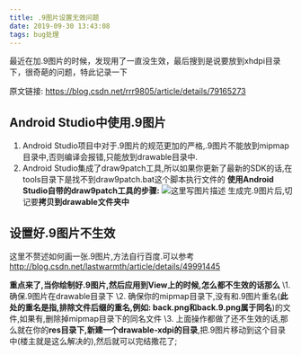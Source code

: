 ```yaml
---
title: .9图片设置无效问题
date: 2019-09-30 13:43:08
tags: bug处理
---
```


 最近在加.9图片的时候，发现用了一直没生效，最后搜到是说要放到xhdpi目录下，很奇葩的问题，特此记录一下

原文链接: https://blog.csdn.net/rrr9805/article/details/79165273

## Android Studio中使用.9图片

1. Android Studio项目中对于.9图片的规范更加的严格,.9图片不能放到mipmap目录中,否则编译会报错,只能放到drawable目录中.
2. Android Studio集成了draw9patch工具,所以如果你更新了最新的SDK的话,在tools目录下是找不到draw9patch.bat这个脚本执行文件的
   **使用Android Studio自带的draw9patch工具的步骤:**
   ![这里写图片描述](https://img-blog.csdn.net/20180125181023506?watermark/2/text/aHR0cDovL2Jsb2cuY3Nkbi5uZXQvcnJyOTgwNQ==/font/5a6L5L2T/fontsize/400/fill/I0JBQkFCMA==/dissolve/70/gravity/SouthEast)
   生成完.9图片后,切记要**拷贝到drawable文件夹中**

## 设置好.9图片不生效

这里不赘述如何画一张.9图片,方法自行百度.可以参考
http://blog.csdn.net/lastwarmth/article/details/49991445

**重点来了,当你绘制好.9图片,然后应用到View上的时候,怎么都不生效的话那么**
\1. 确保.9图片在drawable目录下
\2. 确保你的mipmap目录下,没有和.9图片重名(**此处的重名是指,排除文件后缀的重名,例如: back.png和back.9.png属于同名**)的文件,如果有,删除掉mipmap目录下的同名文件
\3. 上面操作都做了还不生效的话,那么就在你的**res目录下,新建一个drawable-xdpi的目录**,把.9图片移动到这个目录中(楼主就是这么解决的),然后就可以完结撒花了;

